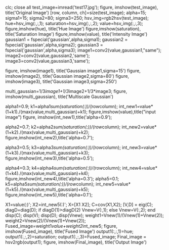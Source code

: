 clc;
close all
test_image=imread('test17.jpg');
figure, imshow(test_image), title('Original Image')
[row, column, ch]=size(test_image);
alpha=15;
sigma1=15;
sigma2=80;
sigma3=250;
hsv_img=rgb2hsv(test_image);
hue=hsv_img(:,:,1);
saturation=hsv_img(:,:,2);
value=hsv_img(:,:,3);
figure,imshow(hue), title('Hue Image')
figure,imshow(saturation), title('Saturation Image')
figure,imshow(value), title('Intensity Image')
gaussian1 = fspecial('gaussian',alpha,sigma1);
gaussian2 = fspecial('gaussian',alpha,sigma2);
gaussian3 = fspecial('gaussian',alpha,sigma3);
image1=conv2(value,gaussian1,"same");
image2=conv2(value,gaussian2,'same');
image3=conv2(value,gaussian3,'same');

figure, imshow(image1), title('Gaussian image1,sigma=15')
figure, imshow(image2), title('Gaussian image2,sigma=80')
figure, imshow(image3), title('Gaussian image3,sigma=250')

multi_gaussian=1/3*image1+1/3*image2+1/3*image3;
figure, imshow(multi_gaussian), title('Multiscale Gaussian')

alpha1=0.9;
k1=alpha1*sum(saturation(:))/(row*column);
int_new1=value*(1+k1)./(max(value,multi_gaussian)+k1);
figure,imshow(value),title("input image")
figure, imshow(int_new1),title('alpha=0.9');

alpha2=0.7;
k2=alpha2*sum(saturation(:))/(row*column);
int_new2=value*(1+k2)./(max(value,multi_gaussian)+k2);
figure,imshow(int_new2),title('alpha=0.7');

alpha3=0.5;
k3=alpha3*sum(saturation(:))/(row*column);
int_new3=value*(1+k3)./(max(value,multi_gaussian)+k3);
figure,imshow(int_new3),title('alpha=0.5');

alpha4=0.3;
k4=alpha4*sum(saturation(:))/(row*column);
int_new4=value*(1+k4)./(max(value,multi_gaussian)+k4);
figure,imshow(int_new4),title('alpha=0.3');
alpha5=0.1;
k5=alpha5*sum(saturation(:))/(row*column);
int_new5=value*(1+k5)./(max(value,multi_gaussian)+k5);
figure,imshow(int_new5),title('alpha=0.1');

X1=value(:)';
X2=int_new5(:)';
X=[X1 X2];
C=cov(X1,X2);
[V,D] = eig(C);
diagD=diag(D);
if diagD(1)>diagD(2)
    Vnew=V(:,1);
else
    Vnew=V(:,2);
end
disp(C);
disp(V);
disp(D);
disp(Vnew);
weight1=Vnew(1)/(Vnew(1)+Vnew(2));
weight2=Vnew(2)/(Vnew(1)+Vnew(2));
Fused_image=weight1*value+weight2*int_new5;
figure, imshow(Fused_image), title('Fused Image')
output1(:,:,1)=hue;
output1(:,:,2)=saturation;
output1(:,:,3)=Fused_image;
Final_image = hsv2rgb(output1);
figure, imshow(Final_image), title('Output Image')

